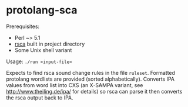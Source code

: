 protolang-sca
=============

Prerequisites:
 * Perl ~> 5.1
 * [rsca](http://000024.org/rsca.html) built in project directory
 * Some Unix shell variant

Usage:
  `./run <input-file>`

Expects to find rsca sound change rules in the file `ruleset`.
Formatted protolang wordlists are provided (sorted alphabetically).
Converts IPA values from word list into CXS (an X-SAMPA variant, see http://www.theiling.de/ipa/ for details) so
rsca can parse it then converts the rsca output back to IPA.
